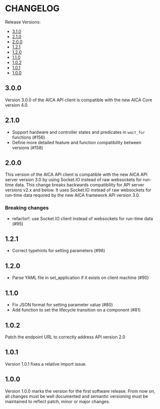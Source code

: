 # CHANGELOG

Release Versions:

- [3.1.0](#300)
- [2.1.0](#210)
- [2.0.0](#200)
- [1.2.1](#121)
- [1.2.0](#120)
- [1.1.0](#102)
- [1.0.2](#102)
- [1.0.1](#101)
- [1.0.0](#100)

## 3.0.0

Version 3.0.0 of the AICA API client is compatible with the new AICA Core version 4.0.

## 2.1.0

- Support hardware and controller states and predicates in `wait_for` functions (#156)
- Define more detailed feature and function compatibility between versions (#158)

## 2.0.0

This version of the AICA API client is compatible with the new AICA API server version 3.0 by using Socket.IO instead of
raw websockets for run-time data. This change breaks backwards compatibility for API server versions v2.x and below.
It uses Socket.IO instead of raw websockets for run-time data required by the new AICA framework API version 3.0.

### Breaking changes

- refactor!: use Socket.IO client instead of websockets for run-time data (#95)

## 1.2.1

- Correct typehints for setting parameters (#96)

## 1.2.0

- Parse YAML file in set_application if it exists on client machine (#90)

## 1.1.0

- Fix JSON format for setting parameter value (#80)
- Add function to set the lifecycle transition on a component (#81)

## 1.0.2

Patch the endpoint URL to correctly address API version 2.0

## 1.0.1

Version 1.0.1 fixes a relative import issue.

## 1.0.0

Version 1.0.0 marks the version for the first software release. From now on, all changes must be well documented and
semantic versioning must be maintained to reflect patch, minor or major changes.